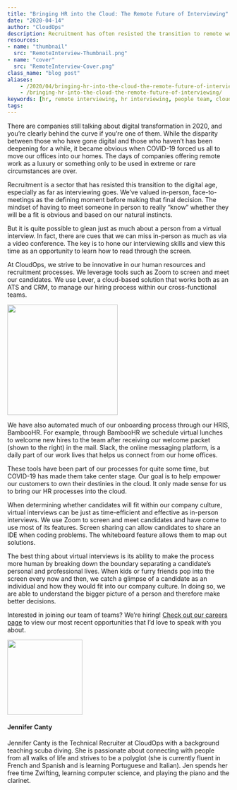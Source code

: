 ```yaml
---
title: "Bringing HR into the Cloud: The Remote Future of Interviewing"
date: "2020-04-14"
author: "CloudOps"
description: Recruitment has often resisted the transition to remote work, but these virtual interview tips will help employers read through the screen.
resources:
- name: "thumbnail"
  src: "RemoteInterview-Thumbnail.png"
- name: "cover"
  src: "RemoteInterview-Cover.png"
class_name: "blog post"
aliases:
    - /2020/04/bringing-hr-into-the-cloud-the-remote-future-of-interviewing/
    - /bringing-hr-into-the-cloud-the-remote-future-of-interviewing/
keywords: [hr, remote interviewing, hr interviewing, people team, cloudops people team]
tags:
---
```


<p>There are companies still talking about digital transformation in 2020, and you’re clearly behind the curve if you’re one of them. While the disparity between those who have gone digital and those who haven’t has been deepening for a while, it became obvious when COVID-19 forced us all to move our offices into our homes. The days of companies offering remote work as a luxury or something only to be used in extreme or rare circumstances are over.</p>

<p>Recruitment is a sector that has resisted this transition to the digital age, especially as far as interviewing goes. We’ve valued in-person, face-to-meetings as the defining moment before making that final decision. The mindset of having to meet someone in person to really “know” whether they will be a fit is obvious and based on our natural instincts.</p>

<p>But it is quite possible to glean just as much about a person from a virtual interview. In fact, there are cues that we can miss in-person as much as via a video conference. The key is to hone our interviewing skills and view this time as an opportunity to learn how to read through the screen.</p>

<p>At CloudOps, we strive to be innovative in our human resources and recruitment processes. We leverage tools such as Zoom to screen and meet our candidates. We use Lever, a cloud-based solution that works both as an ATS and CRM, to manage our hiring process within our cross-functional teams.</p>

<img src="/images/blog/post/WelcomePacket.jpeg" alt="" class="alignright" width="250">

<p>We have also automated much of our onboarding process through our HRIS, BambooHR. For example, through BambooHR we schedule virtual lunches to welcome new hires to the team after receiving our welcome packet (shown to the right) in the mail. Slack, the online messaging platform, is a daily part of our work lives that helps us connect from our home offices.</p>

<p>These tools have been part of our processes for quite some time, but COVID-19 has made them take center stage. Our goal is to help empower our customers to own their destinies in the cloud. It only made sense for us to bring our HR processes into the cloud.</p>

<p>When determining whether candidates will fit within our company culture, virtual interviews can be just as time-efficient and effective as in-person interviews. We use Zoom to screen and meet candidates and have come to use most of its features. Screen sharing can allow candidates to share an IDE when coding problems. The whiteboard feature allows them to map out solutions.&nbsp;</p>

<p>The best thing about virtual interviews is its ability to make the process more human by breaking down the boundary separating a candidate’s personal and professional lives. When kids or furry friends pop into the screen every now and then, we catch a glimpse of a candidate as an individual and how they would fit into our company culture. In doing so, we are able to understand the bigger picture of a person and therefore make better decisions.</p>

<p>Interested in joining our team of teams? We’re hiring! <a href="https://www.cloudops.com/careers/">Check out our careers page</a> to view our most recent opportunities that I’d love to speak with you about.</p>


<img  style="width: 170px;" src="/images/blog/post/IMG_2334.jpg" alt="" class="alignleft" width="150px">
<h4>Jennifer Canty</h4>
<p>Jennifer Canty is the Technical Recruiter at CloudOps with a background teaching scuba diving. She is passionate about connecting with people from all walks of life and strives to be a polyglot (she is currently fluent in French and Spanish and is learning Portuguese and Italian). Jen spends her free time Zwifting, learning computer science, and playing the piano and the clarinet.</p>
